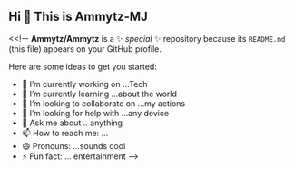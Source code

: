 ## Hi 👋 This is Ammytz-MJ

<<!--
**Ammytz/Ammytz** is a ✨ _special_ ✨ repository because its `README.md` (this file) appears on your GitHub profile.

Here are some ideas to get you started:

- 🔭 I’m currently working on ...Tech
- 🌱 I’m currently learning ...about the world 
- 👯 I’m looking to collaborate on ...my actions
- 🤔 I’m looking for help with ...any device
- 💬 Ask me about .. anything 
- 📫 How to reach me: ...
- 😄 Pronouns: ...sounds cool
- ⚡ Fun fact: ... entertainment 
-->
